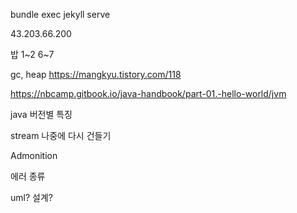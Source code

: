 ---
---
bundle exec jekyll serve

43.203.66.200

밥
1~2
6~7

gc, heap
https://mangkyu.tistory.com/118

https://nbcamp.gitbook.io/java-handbook/part-01.-hello-world/jvm

java 버전별 특징

stream 나중에 다시 건들기

Admonition

에러 종류

uml? 설계?